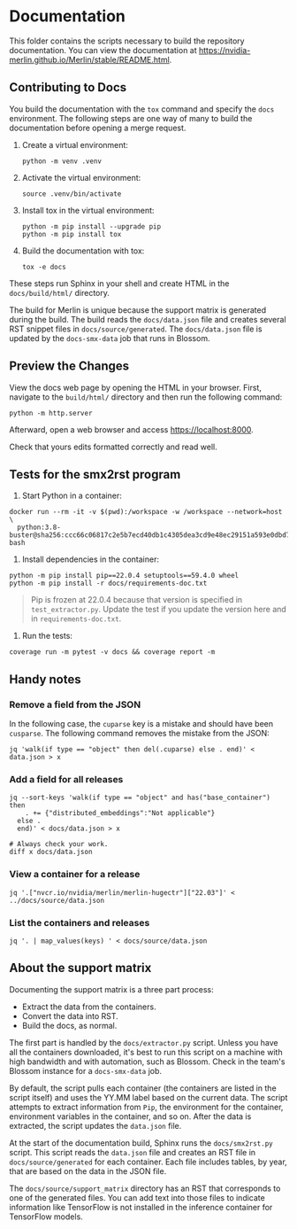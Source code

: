 # Documentation

This folder contains the scripts necessary to build the repository
documentation. You can view the documentation at
<https://nvidia-merlin.github.io/Merlin/stable/README.html>.

## Contributing to Docs

You build the documentation with the `tox` command and specify the `docs` environment.
The following steps are one way of many to build the documentation before opening a merge request.

1. Create a virtual environment:

   ```shell
   python -m venv .venv
   ```

1. Activate the virtual environment:

   ```shell
   source .venv/bin/activate
   ```

1. Install tox in the virtual environment:

   ```shell
   python -m pip install --upgrade pip
   python -m pip install tox
   ```

1. Build the documentation with tox:

   ```shell
   tox -e docs
   ```

These steps run Sphinx in your shell and create HTML in the `docs/build/html/`
directory.

The build for Merlin is unique because the support matrix is generated during the build.
The build reads the `docs/data.json` file and creates several RST snippet files in `docs/source/generated`.
The `docs/data.json` file is updated by the `docs-smx-data` job that runs in Blossom.

## Preview the Changes

View the docs web page by opening the HTML in your browser. First, navigate to
the `build/html/` directory and then run the following command:

```shell
python -m http.server
```

Afterward, open a web browser and access <https://localhost:8000>.

Check that yours edits formatted correctly and read well.

## Tests for the smx2rst program

1. Start Python in a container:

  ```shell
  docker run --rm -it -v $(pwd):/workspace -w /workspace --network=host \
    python:3.8-buster@sha256:ccc66c06817c2e5b7ecd40db1c4305dea3cd9e48ec29151a593e0dbd76af365e bash
  ```

1. Install dependencies in the container:

  ```shell
  python -m pip install pip==22.0.4 setuptools==59.4.0 wheel
  python -m pip install -r docs/requirements-doc.txt
  ```

  > Pip is frozen at 22.0.4 because that version is specified
  > in `test_extractor.py`.  Update the test if you update
  > the version here and in `requirements-doc.txt`.

1. Run the tests:

  ```shell
  coverage run -m pytest -v docs && coverage report -m
  ```

## Handy notes

### Remove a field from the JSON

In the following case, the `cuparse` key is a mistake and should have been
`cusparse`.  The following command removes the mistake from the JSON:

```shell
jq 'walk(if type == "object" then del(.cuparse) else . end)' < data.json > x
```

### Add a field for all releases

```shell
jq --sort-keys 'walk(if type == "object" and has("base_container") then
    . += {"distributed_embeddings":"Not applicable"}
  else .
  end)' < docs/data.json > x

# Always check your work.
diff x docs/data.json
```

### View a container for a release

```shell
jq '.["nvcr.io/nvidia/merlin/merlin-hugectr"]["22.03"]' < ../docs/source/data.json
```

### List the containers and releases

```shell
jq '. | map_values(keys) ' < docs/source/data.json
```

## About the support matrix

Documenting the support matrix is a three part process:

* Extract the data from the containers.
* Convert the data into RST.
* Build the docs, as normal.

The first part is handled by the `docs/extractor.py` script.
Unless you have all the containers downloaded, it's best to run
this script on a machine with high bandwidth and with automation, such as Blossom.
Check in the team's Blossom instance for a `docs-smx-data` job.

By default, the script pulls each container (the containers are listed in the
script itself) and uses the YY.MM label based on the current data.
The script attempts to extract information from `Pip`, the environment for
the container, environment variables in the container, and so on.
After the data is extracted, the script updates the `data.json` file.

At the start of the documentation build, Sphinx runs the `docs/smx2rst.py` script.
This script reads the `data.json` file and creates an RST file in
`docs/source/generated` for each container.
Each file includes tables, by year, that are based on the data in the JSON file.

The `docs/source/support_matrix` directory has an RST that corresponds to one of
the generated files.
You can add text into those files to indicate information like TensorFlow is
not installed in the inference container for TensorFlow models.
